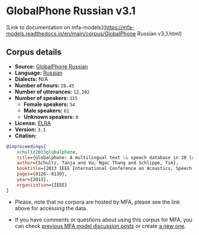 
# GlobalPhone Russian v3.1

[Link to documentation on mfa-models](https://mfa-models.readthedocs.io/en/main/corpus/GlobalPhone Russian v3_1.html)

## Corpus details

- **Source:** [GlobalPhone Russian](https://catalogue.elra.info/en-us/repository/browse/ELRA-S0202/)
- **Language:** [Russian](https://en.wikipedia.org/wiki/Russian_language)
- **Dialects:** N/A
- **Number of hours:** `26.45`
- **Number of utterances:** `12,202`
- **Number of speakers:** `115`
  - **Female speakers:** `54`
  - **Male speakers:** `61`
  - **Unknown speakers:** `0`
- **License:** [ELRA](https://www.elra.info/en/services-around-lrs/distribution/licensing/)
- **Version:** `3.1`
- **Citation:**
```bibtex
@inproceedings{
	schultz2013globalphone,
	title={Globalphone: A multilingual text \& speech database in 20 languages},
	author={Schultz, Tanja and Vu, Ngoc Thang and Schlippe, Tim},
	booktitle={2013 IEEE International Conference on Acoustics, Speech and Signal Processing},
	pages={8126--8130},
	year={2013},
	organization={IEEE}
}
```

- Please, note that no corpora are hosted by MFA, please see the link above for accessing the data.

- If you have comments or questions about using this corpus for MFA, you can check [previous MFA model discussion posts](https://github.com/MontrealCorpusTools/mfa-models/discussions?discussions_q=GlobalPhone+Russian+v3.1) or create [a new one](https://github.com/MontrealCorpusTools/mfa-models/discussions/new).
